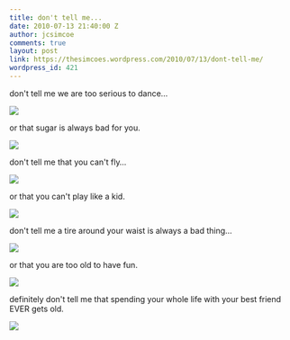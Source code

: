 ```yaml
---
title: don't tell me...
date: 2010-07-13 21:40:00 Z
author: jcsimcoe
comments: true
layout: post
link: https://thesimcoes.wordpress.com/2010/07/13/dont-tell-me/
wordpress_id: 421
---
```


don't tell me we are too serious to dance…


![](/public/assets/tumblr_l5imgy4uW61qb8l8q.jpg)


or that sugar is always bad for you.

![](/public/assets/tumblr_l5imi7gbjU1qb8l8q.jpg)




don't tell me that you can't fly…




![](/public/assets/tumblr_l5immk74rM1qb8l8q.jpg)




or that you can't play like a kid.




![](/public/assets/tumblr_l5imqcb6xH1qb8l8q.jpg)




don't tell me a tire around your waist is always a bad thing…




![](/public/assets/tumblr_l5imsfj4DJ1qb8l8q.jpg)




or that you are too old to have fun.




![](/public/assets/tumblr_l5imtmmNZW1qb8l8q.jpg)




definitely don't tell me that spending your whole life with your best friend EVER gets old.




![](/public/assets/tumblr_l5imv9IeSU1qb8l8q.jpg)
